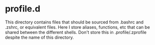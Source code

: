 # profile.d

This directory contains files that should be sourced from .bashrc and .zshrc,
or equivalent files. Here I store aliases, functions, etc that can be shared
between the different shells. Don't store this in .profile/.zprofile despite
the name of this directory.
